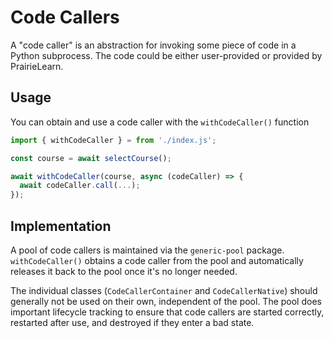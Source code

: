 # Code Callers

A "code caller" is an abstraction for invoking some piece of code in a Python subprocess. The code could be either user-provided or provided by PrairieLearn.

## Usage

You can obtain and use a code caller with the `withCodeCaller()` function

```js
import { withCodeCaller } = from './index.js';

const course = await selectCourse();

await withCodeCaller(course, async (codeCaller) => {
  await codeCaller.call(...);
});
```

## Implementation

A pool of code callers is maintained via the `generic-pool` package. `withCodeCaller()` obtains a code caller from the pool and automatically releases it back to the pool once it's no longer needed.

The individual classes (`CodeCallerContainer` and `CodeCallerNative`) should generally not be used on their own, independent of the pool. The pool does important lifecycle tracking to ensure that code callers are started correctly, restarted after use, and destroyed if they enter a bad state.
